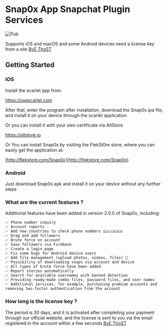 # Snap0x App Snapchat Plugin Services

![Pub]( https://img.shields.io/badge/Snapchat-Snap0x-yellow)

Supports iOS and macOS and some Android devices need a license key from a site 
[ByE ThoST](https://bye-thost.com/product/snap0x-ios-android/) 



## Getting Started

### iOS

Install the scarlet app from:

https://usescarlet.com

After that, enter the program after installation, download the Snap0x.ipa file, and install it on your device through the scarlet application

Or you can install it with your own certificate via AltStore

https://altstore.io

Or You can install Snap0x by visiting the FlekSt0re store, where you can easily get the application at:

[http://flekstore.com/Snap0x](http://flekstore.com/Snap0x)

### Android

Just download Snap0x.apk and install it on your device without any further steps

### What are the current features ?

Additional features have been added in version 2.0.0 of Snap0x, including:

```
✅ Phone number inquiry
✅ Account reports
✅ Add new countries to check phone numbers 🇶🇦🇴🇲🇧🇭
✅ Drag and add followers
✅ Brute force on account
✅ Save followers via Firebase
✅ Create a login page
✅ Fix some bugs for Android device users
✅ Add file management (upload photos, videos, files) 🎉
✅ Possibility of downloading snaps via account and device
✅ All types of brute force have been added
✅ Report stories automatically
✅ Search for available usernames with banned detection
✅ Providing ready-made combo files, password files, and user names
✅ Additional services, for example, purchasing premium accounts and removing two-factor authentication from the account
```
### How long is the license key ?

The period is 30 days, and it is activated after completing your payment through our official website, and the license is sent to you via the email registered in the account within a few seconds [ByE ThoST](https://bye-thost.com/product/snap0x-ios-android/) 

